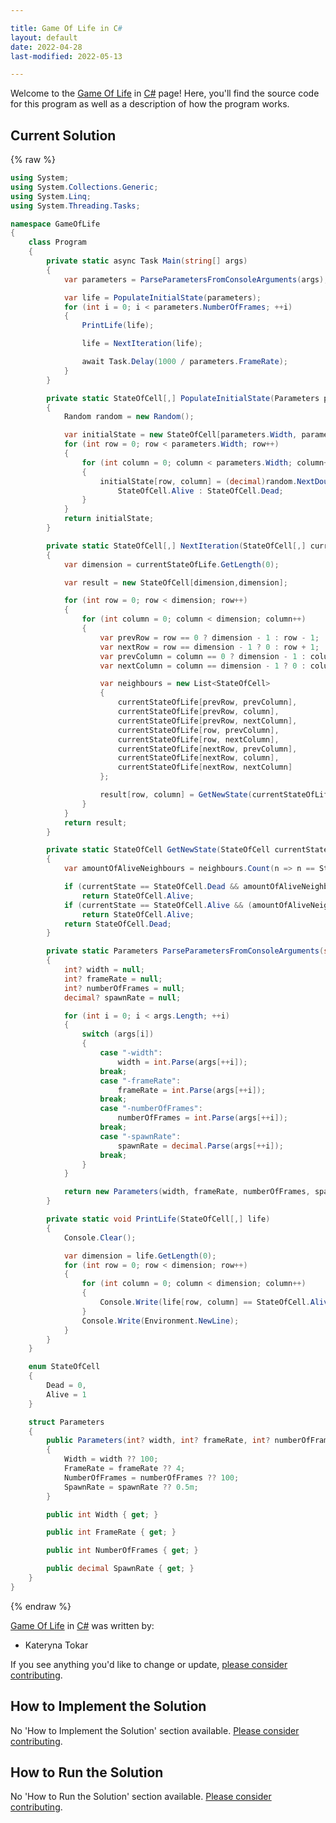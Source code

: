 ```yaml
---

title: Game Of Life in C#
layout: default
date: 2022-04-28
last-modified: 2022-05-13

---
```


Welcome to the [Game Of Life](https://sampleprograms.io/projects/game-of-life) in [C#](https://sampleprograms.io/languages/c-sharp) page! Here, you'll find the source code for this program as well as a description of how the program works.

## Current Solution

{% raw %}

```c#
using System;
using System.Collections.Generic;
using System.Linq;
using System.Threading.Tasks;

namespace GameOfLife
{
    class Program
    {
        private static async Task Main(string[] args)
        {
            var parameters = ParseParametersFromConsoleArguments(args);

            var life = PopulateInitialState(parameters);
            for (int i = 0; i < parameters.NumberOfFrames; ++i)
            {
                PrintLife(life);

                life = NextIteration(life);

                await Task.Delay(1000 / parameters.FrameRate);
            }
        }

        private static StateOfCell[,] PopulateInitialState(Parameters parameters)
        {
            Random random = new Random();

            var initialState = new StateOfCell[parameters.Width, parameters.Width];
            for (int row = 0; row < parameters.Width; row++)
            {
                for (int column = 0; column < parameters.Width; column++)
                {
                    initialState[row, column] = (decimal)random.NextDouble() <= parameters.SpawnRate ? 
                        StateOfCell.Alive : StateOfCell.Dead;
                }
            }
            return initialState;
        }

        private static StateOfCell[,] NextIteration(StateOfCell[,] currentStateOfLife)
        {
            var dimension = currentStateOfLife.GetLength(0);

            var result = new StateOfCell[dimension,dimension];

            for (int row = 0; row < dimension; row++)
            {
                for (int column = 0; column < dimension; column++)
                {
                    var prevRow = row == 0 ? dimension - 1 : row - 1;
                    var nextRow = row == dimension - 1 ? 0 : row + 1;
                    var prevColumn = column == 0 ? dimension - 1 : column - 1;
                    var nextColumn = column == dimension - 1 ? 0 : column + 1;

                    var neighbours = new List<StateOfCell>
                    { 
                        currentStateOfLife[prevRow, prevColumn],
                        currentStateOfLife[prevRow, column],
                        currentStateOfLife[prevRow, nextColumn],
                        currentStateOfLife[row, prevColumn],
                        currentStateOfLife[row, nextColumn],
                        currentStateOfLife[nextRow, prevColumn],
                        currentStateOfLife[nextRow, column],
                        currentStateOfLife[nextRow, nextColumn] 
                    };

                    result[row, column] = GetNewState(currentStateOfLife[row, column], neighbours);
                }
            }
            return result;
        }

        private static StateOfCell GetNewState(StateOfCell currentState, List<StateOfCell> neighbours)
        {
            var amountOfAliveNeighbours = neighbours.Count(n => n == StateOfCell.Alive);

            if (currentState == StateOfCell.Dead && amountOfAliveNeighbours == 3)
                return StateOfCell.Alive;
            if (currentState == StateOfCell.Alive && (amountOfAliveNeighbours == 2 || amountOfAliveNeighbours == 3))
                return StateOfCell.Alive;
            return StateOfCell.Dead;
        }

        private static Parameters ParseParametersFromConsoleArguments(string[] args)
        {
            int? width = null; 
            int? frameRate = null; 
            int? numberOfFrames = null; 
            decimal? spawnRate = null;

            for (int i = 0; i < args.Length; ++i)
            {
                switch (args[i])
                {
                    case "-width":
                        width = int.Parse(args[++i]);
                    break;
                    case "-frameRate":
                        frameRate = int.Parse(args[++i]);
                    break;
                    case "-numberOfFrames":
                        numberOfFrames = int.Parse(args[++i]);
                    break;
                    case "-spawnRate":
                        spawnRate = decimal.Parse(args[++i]);
                    break;
                }
            }

            return new Parameters(width, frameRate, numberOfFrames, spawnRate);
        } 

        private static void PrintLife(StateOfCell[,] life)
        {
            Console.Clear();

            var dimension = life.GetLength(0);
            for (int row = 0; row < dimension; row++)
            {
                for (int column = 0; column < dimension; column++)
                {
                    Console.Write(life[row, column] == StateOfCell.Alive ? "*" : " ");
                }
                Console.Write(Environment.NewLine);
            }
        }
    }

    enum StateOfCell
    {   
        Dead = 0,
        Alive = 1
    }

    struct Parameters
    {
        public Parameters(int? width, int? frameRate, int? numberOfFrames, decimal? spawnRate)
        {
            Width = width ?? 100;
            FrameRate = frameRate ?? 4;
            NumberOfFrames = numberOfFrames ?? 100;
            SpawnRate = spawnRate ?? 0.5m;
        }

        public int Width { get; }

        public int FrameRate { get; }

        public int NumberOfFrames { get; }

        public decimal SpawnRate { get; }
    }
}
```

{% endraw %}

[Game Of Life](https://sampleprograms.io/projects/game-of-life) in [C#](https://sampleprograms.io/languages/c-sharp) was written by:

- Kateryna Tokar

If you see anything you'd like to change or update, [please consider contributing](https://github.com/TheRenegadeCoder/sample-programs).

## How to Implement the Solution

No 'How to Implement the Solution' section available. [Please consider contributing](https://github.com/TheRenegadeCoder/sample-programs-website).

## How to Run the Solution

No 'How to Run the Solution' section available. [Please consider contributing](https://github.com/TheRenegadeCoder/sample-programs-website).